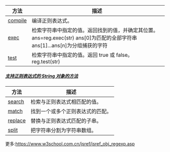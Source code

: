 | 方法                                                         | 描述                                                         |
| ------------------------------------------------------------ | ------------------------------------------------------------ |
| [compile](https://www.w3school.com.cn/jsref/jsref_regexp_compile.asp) | 编译正则表达式。                                             |
| [exec](https://www.w3school.com.cn/jsref/jsref_exec_regexp.asp) | 检索字符串中指定的值。返回找到的值，并确定其位置。 ans=reg.exec(str) ans[0]为匹配的全部字符串 ans[1]...ans[n]为分组捕获的字符 |
| [test](https://www.w3school.com.cn/jsref/jsref_test_regexp.asp) | 检索字符串中指定的值。返回 true 或 false。 reg.test(str)     |



##### [支持正则表达式的 String 对象的方法](https://kiraraty.github.io/fe-doc/#/八股/javascript基础?id=支持正则表达式的-string-对象的方法)

| 方法                                                         | 描述                             |
| ------------------------------------------------------------ | -------------------------------- |
| [search](https://www.w3school.com.cn/jsref/jsref_search.asp) | 检索与正则表达式相匹配的值。     |
| [match](https://www.w3school.com.cn/jsref/jsref_match.asp)   | 找到一个或多个正则表达式的匹配。 |
| [replace](https://www.w3school.com.cn/jsref/jsref_replace.asp) | 替换与正则表达式匹配的子串。     |
| [split](https://www.w3school.com.cn/jsref/jsref_split.asp)   | 把字符串分割为字符串数组。       |



更多:https://www.w3school.com.cn/jsref/jsref_obj_regexp.asp
